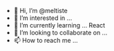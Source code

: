 - 👋 Hi, I’m @meltiste
- 👀 I’m interested in ...
- 🌱 I’m currently learning ... React
- 💞️ I’m looking to collaborate on ...
- 📫 How to reach me ...

<!---
meltiste/meltiste is a ✨ special ✨ repository because its `README.md` (this file) appears on your GitHub profile.
You can click the Preview link to take a look at your changes.
--->
